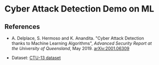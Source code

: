 # Cyber Attack Detection Demo on ML

## References

* A. Delplace, S. Hermoso and K. Anandita. "Cyber Attack Detection thanks to Machine Learning Algorithms", _Advanced Security Report at the University of Queensland_, May 2019. [arXiv:2001.06309](https://arxiv.org/abs/2001.06309)

* Dataset: [CTU-13 dataset](https://mcfp.weebly.com/the-ctu-13-dataset-a-labeled-dataset-with-botnet-normal-and-background-traffic.html)
